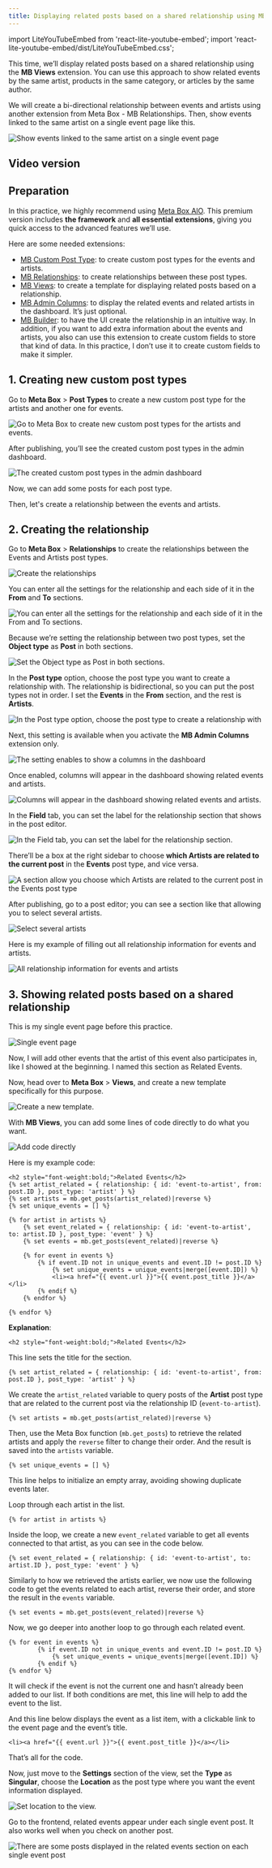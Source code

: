 ```yaml
---
title: Displaying related posts based on a shared relationship using MB Views
---
```


import LiteYouTubeEmbed from 'react-lite-youtube-embed';
import 'react-lite-youtube-embed/dist/LiteYouTubeEmbed.css';

This time, we’ll display related posts based on a shared relationship using the **MB Views** extension. You can use this approach to show related events by the same artist, products in the same category, or articles by the same author.

We will create a bi-directional relationship between events and artists using another extension from Meta Box - MB Relationships. Then, show events linked to the same artist on a single event page like this.

![Show events linked to the same artist on a single event page](https://imgur.elightup.com/gCYnR7G.png)

## Video version

<LiteYouTubeEmbed id='Q6pZg3zBKJ0'/>

## Preparation

In this practice, we highly recommend using [Meta Box AlO](https://metabox.io/aio/). This premium version includes **the framework** and **all essential extensions**, giving you quick access to the advanced features we’ll use.

Here are some needed extensions:

* [MB Custom Post Type](https://metabox.io/plugins/custom-post-type/): to create custom post types for the events and artists.
* [MB Relationships](https://metabox.io/plugins/mb-relationships/): to create relationships between these post types.
* [MB Views](https://metabox.io/plugins/mb-views/): to create a template for displaying related posts based on a relationship.
* [MB Admin Columns](https://metabox.io/plugins/mb-admin-columns/): to display the related events and related artists in the dashboard. It’s just optional.
* [MB Builder](https://metabox.io/plugins/meta-box-builder/): to have the UI create the relationship in an intuitive way. In addition, if you want to add extra information about the events and artists, you also can use this extension to create custom fields to store that kind of data. In this practice, I don’t use it to create custom fields to make it simpler.

## 1. Creating new custom post types

Go to **Meta Box** > **Post Types** to create a new custom post type for the artists and another one for events.

![Go to Meta Box to create new custom post types for the artists and events.](https://imgur.elightup.com/iFokCSM.png)

After publishing, you’ll see the created custom post types in the admin dashboard.

![The created custom post types in the admin dashboard](https://imgur.elightup.com/llIikjc.png)

Now, we can add some posts for each post type.

Then, let's create a relationship between the events and artists.

## 2. Creating the relationship

Go to **Meta Box** > **Relationships** to create the relationships between the Events and Artists post types.

![Create the relationships](https://imgur.elightup.com/unNtU2B.png)

You can enter all the settings for the relationship and each side of it in the **From** and **To** sections.

![You can enter all the settings for the relationship and each side of it in the From and To sections.](https://imgur.elightup.com/QPj5TFc.png)

Because we’re setting the relationship between two post types, set the **Object type** as **Post** in both sections.

![Set the Object type as Post in both sections.](https://imgur.elightup.com/vlRK9Nx.png)

In the **Post type** option, choose the post type you want to create a relationship with. The relationship is bidirectional, so you can put the post types not in order. I set the **Events** in the **From** section, and the rest is **Artists**.

![In the Post type option, choose the post type to create a relationship with](https://imgur.elightup.com/rB6V3ny.png)

Next, this setting is available when you activate the **MB Admin Columns** extension only.

![The setting enables to show a columns in the dashboard](https://imgur.elightup.com/4oF5Bjv.png)

Once enabled, columns will appear in the dashboard showing related events and artists.

![Columns will appear in the dashboard showing related events and artists.](https://imgur.elightup.com/ja5ibTu.png)

In the **Field** tab, you can set the label for the relationship section that shows in the post editor.

![In the Field tab, you can set the label for the relationship section.](https://imgur.elightup.com/KxQ7w1B.png)

There’ll be a box at the right sidebar to choose **which Artists are related to the current post** in the **Events** post type, and vice versa.

![A section allow you choose which Artists are related to the current post in the Events post type](https://imgur.elightup.com/f8o8pSf.png)

After publishing, go to a post editor; you can see a section like that allowing you to select several artists.

![Select several artists](https://imgur.elightup.com/VbKVNKx.gif)

Here is my example of filling out all relationship information for events and artists.

![All relationship information for events and artists](https://imgur.elightup.com/1mTj4jm.png)

## 3. Showing related posts based on a shared relationship

This is my single event page before this practice.

![Single event page](https://imgur.elightup.com/rdefRcw.png)

Now, I will add other events that the artist of this event also participates in, like I showed at the beginning. I named this section as Related Events.

Now, head over to **Meta Box** > **Views**, and create a new template specifically for this purpose.

![Create a new template.](https://i0.wp.com/images.elightup.com/meta-box/blog/display-related-posts-shared-relationship-mb-views/create-new-template..png)

With **MB Views**, you can add some lines of code directly to do what you want.

![Add code directly](https://i0.wp.com/images.elightup.com/meta-box/blog/display-related-posts-shared-relationship-mb-views/add-code-directly.png)

Here is my example code:

```
<h2 style="font-weight:bold;">Related Events</h2>
{% set artist_related = { relationship: { id: 'event-to-artist', from: post.ID }, post_type: 'artist' } %}
{% set artists = mb.get_posts(artist_related)|reverse %}
{% set unique_events = [] %}

{% for artist in artists %}
    {% set event_related = { relationship: { id: 'event-to-artist', to: artist.ID }, post_type: 'event' } %}
    {% set events = mb.get_posts(event_related)|reverse %}

    {% for event in events %}
        {% if event.ID not in unique_events and event.ID != post.ID %}
            {% set unique_events = unique_events|merge([event.ID]) %}
            <li><a href="{{ event.url }}">{{ event.post_title }}</a></li>
        {% endif %}
    {% endfor %}

{% endfor %}
```

**Explanation**:

```
<h2 style="font-weight:bold;">Related Events</h2>
```

This line sets the title for the section.

```
{% set artist_related = { relationship: { id: 'event-to-artist', from: post.ID }, post_type: 'artist' } %}
```

We create the `artist_related` variable to query posts of the **Artist** post type that are related to the current post via the relationship ID (`event-to-artist`).

```
{% set artists = mb.get_posts(artist_related)|reverse %}
```

Then, use the Meta Box function (`mb.get_posts`) to retrieve the related artists and apply the `reverse` filter to change their order. And the result is saved into the `artists` variable.

```
{% set unique_events = [] %}
```

This line helps to initialize an empty array, avoiding showing duplicate events later.

Loop through each artist in the list.

```
{% for artist in artists %}
```

Inside the loop, we create a new `event_related` variable to get all events connected to that artist, as you can see in the code below.

```
{% set event_related = { relationship: { id: 'event-to-artist', to: artist.ID }, post_type: 'event' } %}
```

Similarly to how we retrieved the artists earlier, we now use the following code to get the events related to each artist, reverse their order, and store the result in the `events` variable.

```
{% set events = mb.get_posts(event_related)|reverse %}
```

Now, we go deeper into another loop to go through each related event.

```
{% for event in events %}
        {% if event.ID not in unique_events and event.ID != post.ID %}
            {% set unique_events = unique_events|merge([event.ID]) %}
        {% endif %}
{% endfor %}
```

It will check if the event is not the current one and hasn’t already been added to our list. If both conditions are met, this line will help to add the event to the list.

And this line below displays the event as a list item, with a clickable link to the event page and the event’s title.

```
<li><a href="{{ event.url }}">{{ event.post_title }}</a></li>
```

That’s all for the code.

Now, just move to the **Settings** section of the view, set the **Type** as **Singular**, choose the **Location** as the post type where you want the event information displayed.

![Set location to the view.](https://i0.wp.com/images.elightup.com/meta-box/blog/display-related-posts-shared-relationship-mb-views/set-view-location.png)

Go to the frontend, related events appear under each single event post. It also works well when you check on another post.

![There are some posts displayed in the related events section on each single event post](https://imgur.elightup.com/ldG9pph.gif)

